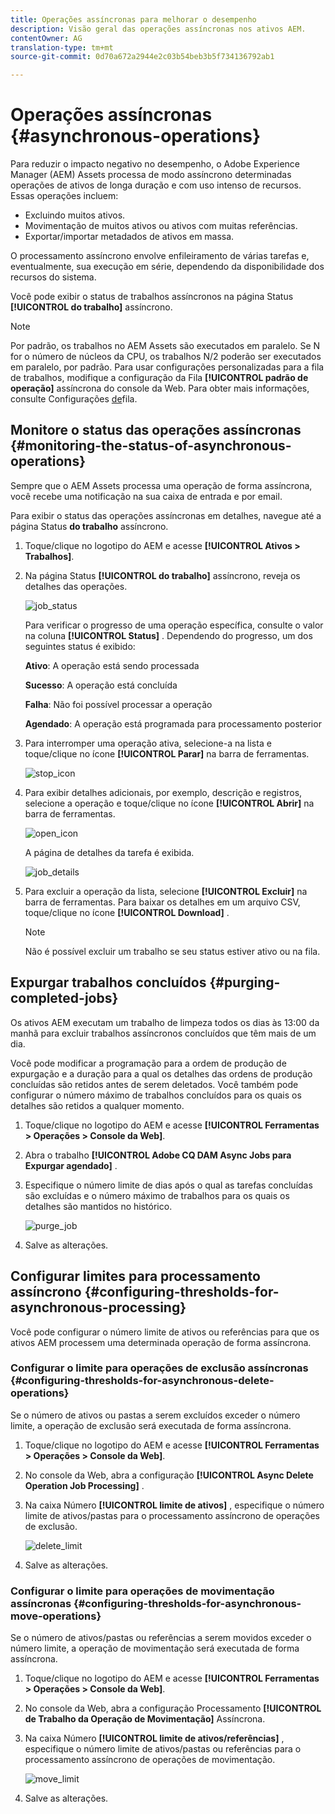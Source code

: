 ```yaml
---
title: Operações assíncronas para melhorar o desempenho
description: Visão geral das operações assíncronas nos ativos AEM.
contentOwner: AG
translation-type: tm+mt
source-git-commit: 0d70a672a2944e2c03b54beb3b5f734136792ab1

---
```



# Operações assíncronas {#asynchronous-operations}

Para reduzir o impacto negativo no desempenho, o Adobe Experience Manager (AEM) Assets processa de modo assíncrono determinadas operações de ativos de longa duração e com uso intenso de recursos. Essas operações incluem:

* Excluindo muitos ativos.
* Movimentação de muitos ativos ou ativos com muitas referências.
* Exportar/importar metadados de ativos em massa.

O processamento assíncrono envolve enfileiramento de várias tarefas e, eventualmente, sua execução em série, dependendo da disponibilidade dos recursos do sistema.

Você pode exibir o status de trabalhos assíncronos na página Status **[!UICONTROL do trabalho]** assíncrono.

>[!NOTE]
>
>Por padrão, os trabalhos no AEM Assets são executados em paralelo. Se N for o número de núcleos da CPU, os trabalhos N/2 poderão ser executados em paralelo, por padrão. Para usar configurações personalizadas para a fila de trabalhos, modifique a configuração da Fila **[!UICONTROL padrão de operação]** assíncrona do console da Web. Para obter mais informações, consulte Configurações [de](https://sling.apache.org/documentation/bundles/apache-sling-eventing-and-job-handling.html#queue-configurations)fila.

## Monitore o status das operações assíncronas {#monitoring-the-status-of-asynchronous-operations}

Sempre que o AEM Assets processa uma operação de forma assíncrona, você recebe uma notificação na sua caixa de entrada e por email.

Para exibir o status das operações assíncronas em detalhes, navegue até a página Status **do trabalho** assíncrono.

1. Toque/clique no logotipo do AEM e acesse **[!UICONTROL Ativos > Trabalhos]**.
1. Na página Status **[!UICONTROL do trabalho]** assíncrono, reveja os detalhes das operações.

   ![job_status](assets/job_status.png)

   Para verificar o progresso de uma operação específica, consulte o valor na coluna **[!UICONTROL Status]** . Dependendo do progresso, um dos seguintes status é exibido:

   **Ativo**: A operação está sendo processada

   **Sucesso**: A operação está concluída

   **Falha**: Não foi possível processar a operação

   **Agendado**: A operação está programada para processamento posterior

1. Para interromper uma operação ativa, selecione-a na lista e toque/clique no ícone **[!UICONTROL Parar]** na barra de ferramentas.

   ![stop_icon](assets/stop_icon.png)

1. Para exibir detalhes adicionais, por exemplo, descrição e registros, selecione a operação e toque/clique no ícone **[!UICONTROL Abrir]** na barra de ferramentas.

   ![open_icon](assets/open_icon.png)

   A página de detalhes da tarefa é exibida.

   ![job_details](assets/job_details.png)

1. Para excluir a operação da lista, selecione **[!UICONTROL Excluir]** na barra de ferramentas. Para baixar os detalhes em um arquivo CSV, toque/clique no ícone **[!UICONTROL Download]** .

   >[!NOTE]
   >
   >Não é possível excluir um trabalho se seu status estiver ativo ou na fila.

## Expurgar trabalhos concluídos {#purging-completed-jobs}

Os ativos AEM executam um trabalho de limpeza todos os dias às 13:00 da manhã para excluir trabalhos assíncronos concluídos que têm mais de um dia.

Você pode modificar a programação para a ordem de produção de expurgação e a duração para a qual os detalhes das ordens de produção concluídas são retidos antes de serem deletados. Você também pode configurar o número máximo de trabalhos concluídos para os quais os detalhes são retidos a qualquer momento.

1. Toque/clique no logotipo do AEM e acesse **[!UICONTROL Ferramentas > Operações > Console da Web]**.
1. Abra o trabalho **[!UICONTROL Adobe CQ DAM Async Jobs para Expurgar agendado]** .
1. Especifique o número limite de dias após o qual as tarefas concluídas são excluídas e o número máximo de trabalhos para os quais os detalhes são mantidos no histórico.

   ![purge_job](assets/purge_job.png)

1. Salve as alterações.

## Configurar limites para processamento assíncrono {#configuring-thresholds-for-asynchronous-processing}

Você pode configurar o número limite de ativos ou referências para que os ativos AEM processem uma determinada operação de forma assíncrona.

### Configurar o limite para operações de exclusão assíncronas {#configuring-thresholds-for-asynchronous-delete-operations}

Se o número de ativos ou pastas a serem excluídos exceder o número limite, a operação de exclusão será executada de forma assíncrona.

1. Toque/clique no logotipo do AEM e acesse **[!UICONTROL Ferramentas > Operações > Console da Web]**.
1. No console da Web, abra a configuração **[!UICONTROL Async Delete Operation Job Processing]** .
1. Na caixa Número **[!UICONTROL limite de ativos]** , especifique o número limite de ativos/pastas para o processamento assíncrono de operações de exclusão.

   ![delete_limit](assets/delete_threshold.png)

1. Salve as alterações.

### Configurar o limite para operações de movimentação assíncronas {#configuring-thresholds-for-asynchronous-move-operations}

Se o número de ativos/pastas ou referências a serem movidos exceder o número limite, a operação de movimentação será executada de forma assíncrona.

1. Toque/clique no logotipo do AEM e acesse **[!UICONTROL Ferramentas > Operações > Console da Web]**.
1. No console da Web, abra a configuração Processamento **[!UICONTROL de Trabalho da Operação de Movimentação]** Assíncrona.
1. Na caixa Número **[!UICONTROL limite de ativos/referências]** , especifique o número limite de ativos/pastas ou referências para o processamento assíncrono de operações de movimentação.

   ![move_limit](assets/move_threshold.png)

1. Salve as alterações.
